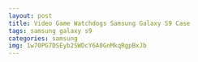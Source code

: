 ```yaml
---
layout: post
title: Video Game Watchdogs Samsung Galaxy S9 Case
tags: samsung galaxy s9
categories: samsung
img: 1w70PG7DSEyb2SWDcY6A0GnMkqRgpBxJb
---
```

